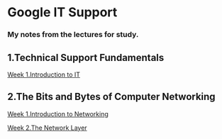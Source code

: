 # Google IT Support
### My notes from the lectures for study.

## 1.Technical Support Fundamentals
<a href="1.Technical Support Fundamentals/Week 1.Introduction to IT.md" target="_top">Week 1.Introduction to IT</a>

## 2.The Bits and Bytes of Computer Networking
<a href="2.The Bits and Bytes of Computer Networking/Week 1.Introduction to Networking.md" target="_top">Week 1.Introduction to Networking</a>

<a href="2.The Bits and Bytes of Computer Networking/Week 2.The Network Layer.md" target="_top">Week 2.The Network Layer</a>
